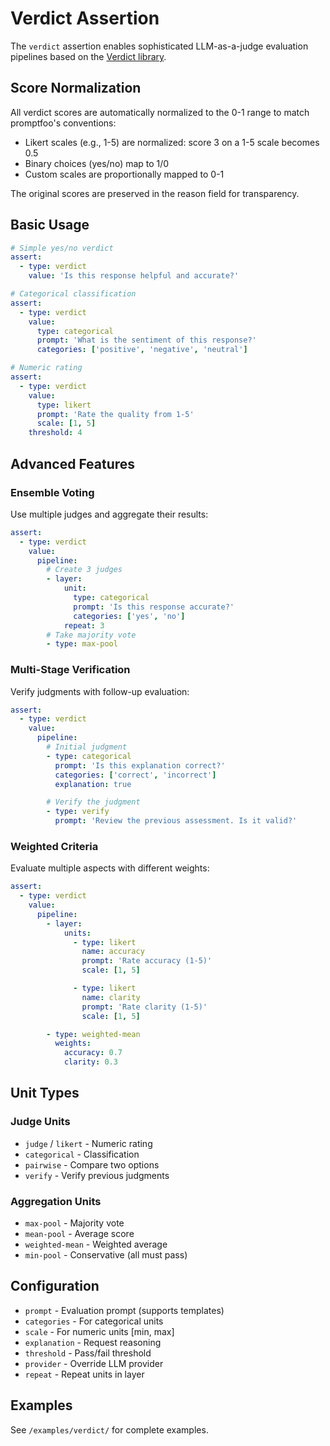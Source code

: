 # Verdict Assertion

The `verdict` assertion enables sophisticated LLM-as-a-judge evaluation pipelines based on the [Verdict library](https://github.com/haizelabs/verdict).

## Score Normalization

All verdict scores are automatically normalized to the 0-1 range to match promptfoo's conventions:
- Likert scales (e.g., 1-5) are normalized: score 3 on a 1-5 scale becomes 0.5
- Binary choices (yes/no) map to 1/0
- Custom scales are proportionally mapped to 0-1

The original scores are preserved in the reason field for transparency.

## Basic Usage

```yaml
# Simple yes/no verdict
assert:
  - type: verdict
    value: 'Is this response helpful and accurate?'
```

```yaml
# Categorical classification
assert:
  - type: verdict
    value:
      type: categorical
      prompt: 'What is the sentiment of this response?'
      categories: ['positive', 'negative', 'neutral']
```

```yaml
# Numeric rating
assert:
  - type: verdict
    value:
      type: likert
      prompt: 'Rate the quality from 1-5'
      scale: [1, 5]
    threshold: 4
```

## Advanced Features

### Ensemble Voting

Use multiple judges and aggregate their results:

```yaml
assert:
  - type: verdict
    value:
      pipeline:
        # Create 3 judges
        - layer:
            unit:
              type: categorical
              prompt: 'Is this response accurate?'
              categories: ['yes', 'no']
            repeat: 3
        # Take majority vote
        - type: max-pool
```

### Multi-Stage Verification

Verify judgments with follow-up evaluation:

```yaml
assert:
  - type: verdict
    value:
      pipeline:
        # Initial judgment
        - type: categorical
          prompt: 'Is this explanation correct?'
          categories: ['correct', 'incorrect']
          explanation: true

        # Verify the judgment
        - type: verify
          prompt: 'Review the previous assessment. Is it valid?'
```

### Weighted Criteria

Evaluate multiple aspects with different weights:

```yaml
assert:
  - type: verdict
    value:
      pipeline:
        - layer:
            units:
              - type: likert
                name: accuracy
                prompt: 'Rate accuracy (1-5)'
                scale: [1, 5]

              - type: likert
                name: clarity
                prompt: 'Rate clarity (1-5)'
                scale: [1, 5]

        - type: weighted-mean
          weights:
            accuracy: 0.7
            clarity: 0.3
```

## Unit Types

### Judge Units

- `judge` / `likert` - Numeric rating
- `categorical` - Classification
- `pairwise` - Compare two options
- `verify` - Verify previous judgments

### Aggregation Units

- `max-pool` - Majority vote
- `mean-pool` - Average score
- `weighted-mean` - Weighted average
- `min-pool` - Conservative (all must pass)

## Configuration

- `prompt` - Evaluation prompt (supports templates)
- `categories` - For categorical units
- `scale` - For numeric units [min, max]
- `explanation` - Request reasoning
- `threshold` - Pass/fail threshold
- `provider` - Override LLM provider
- `repeat` - Repeat units in layer

## Examples

See `/examples/verdict/` for complete examples.
